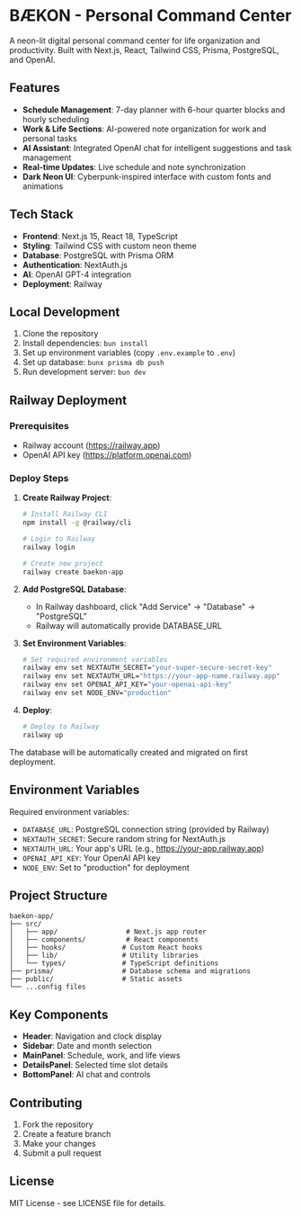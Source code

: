 # BÆKON - Personal Command Center

A neon-lit digital personal command center for life organization and productivity. Built with Next.js, React, Tailwind CSS, Prisma, PostgreSQL, and OpenAI.

## Features

- **Schedule Management**: 7-day planner with 6-hour quarter blocks and hourly scheduling
- **Work & Life Sections**: AI-powered note organization for work and personal tasks
- **AI Assistant**: Integrated OpenAI chat for intelligent suggestions and task management
- **Real-time Updates**: Live schedule and note synchronization
- **Dark Neon UI**: Cyberpunk-inspired interface with custom fonts and animations

## Tech Stack

- **Frontend**: Next.js 15, React 18, TypeScript
- **Styling**: Tailwind CSS with custom neon theme
- **Database**: PostgreSQL with Prisma ORM
- **Authentication**: NextAuth.js
- **AI**: OpenAI GPT-4 integration
- **Deployment**: Railway

## Local Development

1. Clone the repository
2. Install dependencies: `bun install`
3. Set up environment variables (copy `.env.example` to `.env`)
4. Set up database: `bunx prisma db push`
5. Run development server: `bun dev`

## Railway Deployment

### Prerequisites
- Railway account (https://railway.app)
- OpenAI API key (https://platform.openai.com)

### Deploy Steps

1. **Create Railway Project**:
   ```bash
   # Install Railway CLI
   npm install -g @railway/cli

   # Login to Railway
   railway login

   # Create new project
   railway create baekon-app
   ```

2. **Add PostgreSQL Database**:
   - In Railway dashboard, click "Add Service" → "Database" → "PostgreSQL"
   - Railway will automatically provide DATABASE_URL

3. **Set Environment Variables**:
   ```bash
   # Set required environment variables
   railway env set NEXTAUTH_SECRET="your-super-secure-secret-key"
   railway env set NEXTAUTH_URL="https://your-app-name.railway.app"
   railway env set OPENAI_API_KEY="your-openai-api-key"
   railway env set NODE_ENV="production"
   ```

4. **Deploy**:
   ```bash
   # Deploy to Railway
   railway up
   ```

The database will be automatically created and migrated on first deployment.

## Environment Variables

Required environment variables:

- `DATABASE_URL`: PostgreSQL connection string (provided by Railway)
- `NEXTAUTH_SECRET`: Secure random string for NextAuth.js
- `NEXTAUTH_URL`: Your app's URL (e.g., https://your-app.railway.app)
- `OPENAI_API_KEY`: Your OpenAI API key
- `NODE_ENV`: Set to "production" for deployment

## Project Structure

```
baekon-app/
├── src/
│   ├── app/                 # Next.js app router
│   ├── components/          # React components
│   ├── hooks/              # Custom React hooks
│   ├── lib/                # Utility libraries
│   └── types/              # TypeScript definitions
├── prisma/                 # Database schema and migrations
├── public/                 # Static assets
└── ...config files
```

## Key Components

- **Header**: Navigation and clock display
- **Sidebar**: Date and month selection
- **MainPanel**: Schedule, work, and life views
- **DetailsPanel**: Selected time slot details
- **BottomPanel**: AI chat and controls

## Contributing

1. Fork the repository
2. Create a feature branch
3. Make your changes
4. Submit a pull request

## License

MIT License - see LICENSE file for details.
